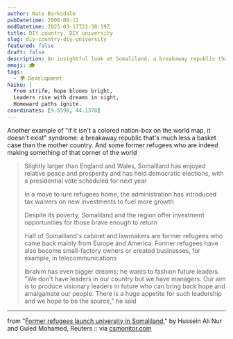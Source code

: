 ```yaml
---
author: Nate Barksdale
pubDatetime: 2008-08-11
modDatetime: 2025-03-17T21:38:19Z
title: DIY country, DIY university
slug: diy-country-diy-university
featured: false
draft: false
description: An insightful look at Somaliland, a breakaway republic that thrives amidst challenges, highlighting its democratic aspirations and return of former refugees.
emoji: 🎓
tags:
  - 🌍 Development
haiku: |
  From strife, hope blooms bright,  
  Leaders rise with dreams in sight,  
  Homeward paths ignite.
coordinates: [9.5598, 44.1378]
---
```


Another example of "if it isn't a colored nation-box on the world map, it doesn't exist" syndrome: a breakaway republic that's much less a basket case than the mother country. And some former refugees who are indeed making something of that corner of the world

> Slightly larger than England and Wales, Somaliland has enjoyed relative peace and prosperity and has held democratic elections, with a presidential vote scheduled for next year
>
> In a move to lure refugees home, the administration has introduced tax waivers on new investments to fuel more growth
>
> Despite its poverty, Somaliland and the region offer investment opportunities for those brave enough to return
>
> Half of Somaliland's cabinet and lawmakers are former refugees who came back mainly from Europe and America. Former refugees have also become small-factory owners or created businesses, for example, in telecommunications
>
> Ibrahim has even bigger dreams: he wants to fashion future leaders. "We don't have leaders in our country but we have managers. Our aim is to produce visionary leaders in future who can bring back hope and amalgamate our people. There is a huge appetite for such leadership and we hope to be the source," he said

---

from "[Former refugees launch university in Somaliland](http://www.csmonitor.com/2008/0812/p12s01-woaf.html)," by Hussein Ali Nur and Guled Mohamed, Reuters :: via [csmonitor.com](http://www.csmonitor.com/2008/0812/p12s01-woaf.html)
